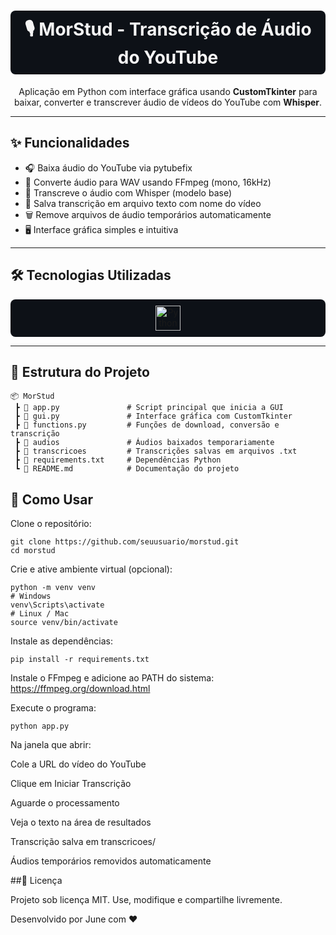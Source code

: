 <h1 align="center" style="color:#f5f5f5;background-color:#0d1117;padding:10px;border-radius:8px;">🎙️ MorStud - Transcrição de Áudio do YouTube</h1>

<p align="center">
  Aplicação em Python com interface gráfica usando <strong>CustomTkinter</strong> para baixar, converter e transcrever áudio de vídeos do YouTube com <strong>Whisper</strong>.
</p>

---

## ✨ Funcionalidades

- 🎧 Baixa áudio do YouTube via pytubefix  
- 🔄 Converte áudio para WAV usando FFmpeg (mono, 16kHz)  
- 📝 Transcreve o áudio com Whisper (modelo base)  
- 💾 Salva transcrição em arquivo texto com nome do vídeo  
- 🗑 Remove arquivos de áudio temporários automaticamente  
- 🖥 Interface gráfica simples e intuitiva

---

## 🛠 Tecnologias Utilizadas

<div align="center" style="background-color:#0d1117;padding:10px;border-radius:8px;">
  <img src="https://cdn.jsdelivr.net/gh/devicons/devicon/icons/python/python-original.svg" height="40" alt="Python"/>
</div>

---

## 📂 Estrutura do Projeto

```
📦 MorStud
 ┣ 📜 app.py               # Script principal que inicia a GUI
 ┣ 📜 gui.py               # Interface gráfica com CustomTkinter
 ┣ 📜 functions.py         # Funções de download, conversão e transcrição
 ┣ 📂 audios               # Áudios baixados temporariamente
 ┣ 📂 transcricoes         # Transcrições salvas em arquivos .txt
 ┣ 📜 requirements.txt     # Dependências Python
 ┗ 📜 README.md            # Documentação do projeto
```
## 🎯 Como Usar

Clone o repositório:
```
git clone https://github.com/seuusuario/morstud.git
cd morstud
```
Crie e ative ambiente virtual (opcional):
```
python -m venv venv
# Windows
venv\Scripts\activate
# Linux / Mac
source venv/bin/activate
```
Instale as dependências:
```
pip install -r requirements.txt
```
Instale o FFmpeg e adicione ao PATH do sistema:
https://ffmpeg.org/download.html

Execute o programa:

```
python app.py
```
Na janela que abrir:

Cole a URL do vídeo do YouTube

Clique em Iniciar Transcrição

Aguarde o processamento

Veja o texto na área de resultados

Transcrição salva em transcricoes/

Áudios temporários removidos automaticamente

##📜 Licença

Projeto sob licença MIT. Use, modifique e compartilhe livremente.

Desenvolvido por June com ❤️

